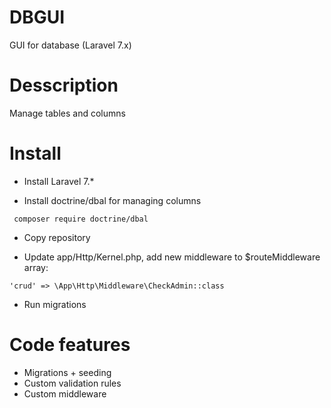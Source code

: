 # DBGUI
   GUI for database (Laravel 7.x)
# Desscription
   Manage tables and columns
# Install
 - Install  Laravel 7.*
 
  - Install doctrine/dbal  for managing columns 
 
` composer require doctrine/dbal`
 
 - Copy  repository
 
 - Update app/Http/Kernel.php, add new middleware to $routeMiddleware array:
   
`'crud' => \App\Http\Middleware\CheckAdmin::class`
    
 - Run migrations
 # Code features
  - Migrations + seeding
  - Custom validation rules
  - Custom middleware  
